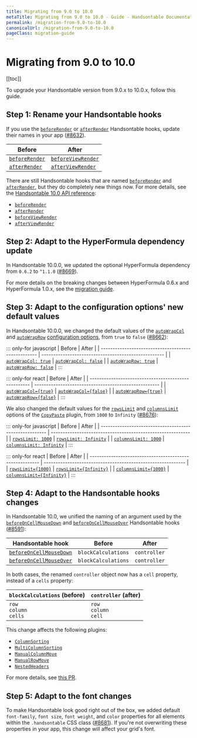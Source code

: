 ```yaml
---
title: Migrating from 9.0 to 10.0
metaTitle: Migrating from 9.0 to 10.0 - Guide - Handsontable Documentation
permalink: /migration-from-9.0-to-10.0
canonicalUrl: /migration-from-9.0-to-10.0
pageClass: migration-guide
---
```


# Migrating from 9.0 to 10.0

[[toc]]

To upgrade your Handsontable version from 9.0.x to 10.0.x, follow this guide.

## Step 1: Rename your Handsontable hooks

If you use the [`beforeRender`](@/api/hooks.md#beforerender) or [`afterRender`](@/api/hooks.md#afterrender) Handsontable hooks, update their names in your app ([#8632](https://github.com/handsontable/handsontable/pull/8632)).

| Before                                        | After                                                 |
| --------------------------------------------- | ----------------------------------------------------- |
| [`beforeRender`](@/api/hooks.md#beforerender) | [`beforeViewRender`](@/api/hooks.md#beforeviewrender) |
| [`afterRender`](@/api/hooks.md#afterrender)   | [`afterViewRender`](@/api/hooks.md#afterviewrender)   |

There are still Handsontable hooks that are named [`beforeRender`](@/api/hooks.md#beforerender) and [`afterRender`](@/api/hooks.md#afterrender), but they do completely new things now. For more details, see the [Handsontable 10.0 API reference](@/api/hooks.md):
- [`beforeRender`](@/api/hooks.md#beforerender)
- [`afterRender`](@/api/hooks.md#afterrender)
- [`beforeViewRender`](@/api/hooks.md#beforeviewrender)
- [`afterViewRender`](@/api/hooks.md#afterviewrender)

## Step 2: Adapt to the HyperFormula dependency update

In Handsontable 10.0.0, we updated the optional HyperFormula dependency from `0.6.2` to `^1.1.0` ([#8669](https://github.com/handsontable/handsontable/pull/8669)).

For more details on the breaking changes between HyperFormula 0.6.x and HyperFormula 1.0.x, see the [migration guide](https://handsontable.github.io/hyperformula/guide/migration-from-0.6-to-1.0.html).

## Step 3: Adapt to the configuration options' new default values

In Handsontable 10.0.0, we changed the default values of the [`autoWrapCol`](@/api/options.md#autowrapcol) and [`autoWrapRow`](@/api/options.md#autowraprow) [configuration options](@/guides/getting-started/setting-options.md), from `true` to `false` ([#8662](https://github.com/handsontable/handsontable/pull/8662)):

::: only-for javascript
| Before                                              | After                                                |
| --------------------------------------------------- | ---------------------------------------------------- |
| [`autoWrapCol: true`](@/api/options.md#autowrapcol) | [`autoWrapCol: false`](@/api/options.md#autowrapcol) |
| [`autoWrapRow: true`](@/api/options.md#autowraprow) | [`autoWrapRow: false`](@/api/options.md#autowraprow) |
:::

::: only-for react
| Before                                               | After                                                 |
| ---------------------------------------------------- | ----------------------------------------------------- |
| [`autoWrapCol={true}`](@/api/options.md#autowrapcol) | [`autoWrapCol={false}`](@/api/options.md#autowrapcol) |
| [`autoWrapRow={true}`](@/api/options.md#autowraprow) | [`autoWrapRow={false}`](@/api/options.md#autowraprow) |
:::

We also changed the default values for the [`rowsLimit`](@/api/copyPaste.md#rowslimit) and [`columnsLimit`](@/api/copyPaste.md#columnslimit) options of the [`CopyPaste`](@/api/copyPaste.md) plugin, from `1000` to `Infinity` ([#8676](https://github.com/handsontable/handsontable/pull/8676)):

::: only-for javascript
| Before                                                  | After                                                       |
| ------------------------------------------------------- | ----------------------------------------------------------- |
| [`rowsLimit: 1000`](@/api/copyPaste.md#rowslimit)       | [`rowsLimit: Infinity`](@/api/copyPaste.md#rowslimit)       |
| [`columnsLimit: 1000`](@/api/copyPaste.md#columnslimit) | [`columnsLimit: Infinity`](@/api/copyPaste.md#columnslimit) |
:::

::: only-for react
| Before                                                   | After                                                        |
| -------------------------------------------------------- | ------------------------------------------------------------ |
| [`rowsLimit={1000}`](@/api/copyPaste.md#rowslimit)       | [`rowsLimit={Infinity}`](@/api/copyPaste.md#rowslimit)       |
| [`columnsLimit={1000}`](@/api/copyPaste.md#columnslimit) | [`columnsLimit={Infinity}`](@/api/copyPaste.md#columnslimit) |
:::

## Step 4: Adapt to the Handsontable hooks changes

In Handsontable 10.0, we unified the naming of an argument used by the [`beforeOnCellMouseDown`](@/api/hooks.md#beforeoncellmousedown) and [`beforeOnCellMouseOver`](@/api/hooks.md#beforeoncellmouseover) Handsontable hooks ([#8591](https://github.com/handsontable/handsontable/pull/8591)):

| Handsontable hook                                               | Before              | After        |
| --------------------------------------------------------------- | ------------------- | ------------ |
| [`beforeOnCellMouseDown`](@/api/hooks.md#beforeoncellmousedown) | `blockCalculations` | `controller` |
| [`beforeOnCellMouseOver`](@/api/hooks.md#beforeoncellmouseover) | `blockCalculations` | `controller` |

In both cases, the renamed `controller` object now has a `cell` property, instead of a `cells` property:

| `blockCalculations` (before) | `controller` (after)        |
| ---------------------------- | --------------------------- |
| `row`<br>`column`<br>`cells` | `row`<br>`column`<br>`cell` |

This change affects the following plugins:
- [`ColumnSorting`](@/api/columnSorting.md)
- [`MultiColumnSorting`](@/api/multiColumnSorting.md)
- [`ManualColumnMove`](@/api/manualColumnMove.md)
- [`ManualRowMove`](@/api/manualRowMove.md)
- [`NestedHeaders`](@/api/nestedHeaders.md)

For more details, see [this PR](https://github.com/handsontable/handsontable/pull/8591).

## Step 5: Adapt to the font changes

To make Handsontable look good right out of the box, we added default `font-family`, `font size`, `font weight`, and `color` properties for all elements within the `.handsontable` CSS class ([#8681](https://github.com/handsontable/handsontable/pull/8681)). If you're not overwriting these properties in your app, this change will affect your grid's font.
